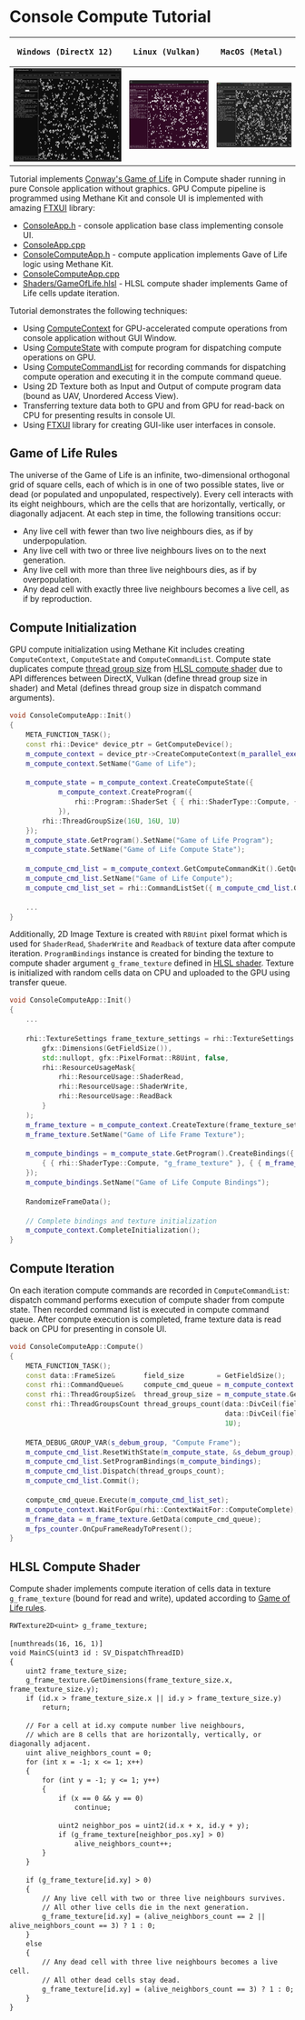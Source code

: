 # Console Compute Tutorial

| <pre><b>Windows (DirectX 12)       </b></pre>                            | <pre><b>Linux (Vulkan)             </b></pre>                       | <pre><b>MacOS (Metal)              </b></pre>                      |
|--------------------------------------------------------------------------|---------------------------------------------------------------------|--------------------------------------------------------------------|
| ![ConsoleCompute on Windows](Screenshots/ConsoleComputeWinDirectX12.jpg) | ![ConsoleCompute on Linux](Screenshots/ConsoleComputeLinVulkan.jpg) | ![ConsoleCompute on MacOS](Screenshots/ConsoleComputeMacMetal.jpg) |

Tutorial implements [Conway's Game of Life](https://en.wikipedia.org/wiki/Conway%27s_Game_of_Life) 
in Compute shader running in pure Console application without graphics.
GPU Compute pipeline is programmed using Methane Kit and console UI is
implemented with amazing [FTXUI](https://github.com/ArthurSonzogni/FTXUI) library:
  - [ConsoleApp.h](ConsoleApp.h) - console application base class implementing console UI.
  - [ConsoleApp.cpp](ConsoleApp.cpp)
  - [ConsoleComputeApp.h](ConsoleComputeApp.h) - compute application implements Gave of Life logic using Methane Kit.
  - [ConsoleComputeApp.cpp](ConsoleComputeApp.cpp)
  - [Shaders/GameOfLife.hlsl](Shaders/GameOfLife.hlsl) - HLSL compute shader implements Game of Life cells update iteration.

Tutorial demonstrates the following techniques:
  - Using [ComputeContext](/Modules/Graphics/RHI/Impl/Include/Methane/Graphics/RHI/ComputeContext.h) for 
GPU-accelerated compute operations from console application without GUI Window.
  - Using [ComputeState](/Modules/Graphics/RHI/Impl/Include/Methane/Graphics/RHI/ComputeState.h) with compute program
for dispatching compute operations on GPU.
  - Using [ComputeCommandList](/Modules/Graphics/RHI/Impl/Include/Methane/Graphics/RHI/ComputeCommandList.h) for recording
commands for dispatching compute operation and executing it in the compute command queue.
  - Using 2D Texture both as Input and Output of compute program data (bound as UAV, Unordered Access View).
  - Transferring texture data both to GPU and from GPU for read-back on CPU for presenting results in console UI.
  - Using [FTXUI](https://github.com/ArthurSonzogni/FTXUI) library for creating GUI-like user interfaces in console.

## Game of Life Rules

The universe of the Game of Life is an infinite, two-dimensional orthogonal grid of square cells, 
each of which is in one of two possible states, live or dead (or populated and unpopulated, respectively).
Every cell interacts with its eight neighbours, which are the cells that are horizontally, vertically, or diagonally adjacent.
At each step in time, the following transitions occur:
  - Any live cell with fewer than two live neighbours dies, as if by underpopulation.
  - Any live cell with two or three live neighbours lives on to the next generation.
  - Any live cell with more than three live neighbours dies, as if by overpopulation.
  - Any dead cell with exactly three live neighbours becomes a live cell, as if by reproduction.

## Compute Initialization

GPU compute initialization using Methane Kit includes creating `ComputeContext`, `ComputeState` and `ComputeCommandList`.
Compute state duplicates compute [thread group size](https://learn.microsoft.com/en-us/windows/win32/direct3dhlsl/sm5-attributes-numthreads)
from [HLSL compute shader](#hlsl-compute-shader) due to API differences between DirectX, Vulkan
(define thread group size in shader) and Metal (defines thread group size in dispatch command arguments).

```cpp
void ConsoleComputeApp::Init()
{
    META_FUNCTION_TASK();
    const rhi::Device* device_ptr = GetComputeDevice();
    m_compute_context = device_ptr->CreateComputeContext(m_parallel_executor, {});
    m_compute_context.SetName("Game of Life");

    m_compute_state = m_compute_context.CreateComputeState({
            m_compute_context.CreateProgram({
                rhi::Program::ShaderSet { { rhi::ShaderType::Compute, { data::ShaderProvider::Get(), { "GameOfLife", "MainCS" } } } }
            }),
        rhi::ThreadGroupSize(16U, 16U, 1U)
    });
    m_compute_state.GetProgram().SetName("Game of Life Program");
    m_compute_state.SetName("Game of Life Compute State");
    
    m_compute_cmd_list = m_compute_context.GetComputeCommandKit().GetQueue().CreateComputeCommandList();
    m_compute_cmd_list.SetName("Game of Life Compute");
    m_compute_cmd_list_set = rhi::CommandListSet({ m_compute_cmd_list.GetInterface() });
    
    ...
}
```

Additionally, 2D Image Texture is created with `R8Uint` pixel format which is used for `ShaderRead`, `ShaderWrite` and `Readback`
of texture data after compute iteration. `ProgramBindings` instance is created for binding the texture to compute shader
argument `g_frame_texture` defined in [HLSL shader](#hlsl-compute-shader). Texture is initialized with random cells data
on CPU and uploaded to the GPU using transfer queue.

```cpp
void ConsoleComputeApp::Init()
{
    ...
    
    rhi::TextureSettings frame_texture_settings = rhi::TextureSettings::ForImage(
        gfx::Dimensions(GetFieldSize()),
        std::nullopt, gfx::PixelFormat::R8Uint, false,
        rhi::ResourceUsageMask{
            rhi::ResourceUsage::ShaderRead,
            rhi::ResourceUsage::ShaderWrite,
            rhi::ResourceUsage::ReadBack
        }
    );
    m_frame_texture = m_compute_context.CreateTexture(frame_texture_settings);
    m_frame_texture.SetName("Game of Life Frame Texture");

    m_compute_bindings = m_compute_state.GetProgram().CreateBindings({
        { { rhi::ShaderType::Compute, "g_frame_texture" }, { { m_frame_texture.GetInterface() } } },
    });
    m_compute_bindings.SetName("Game of Life Compute Bindings");

    RandomizeFrameData();

    // Complete bindings and texture initialization
    m_compute_context.CompleteInitialization();
}
```

## Compute Iteration

On each iteration compute commands are recorded in `ComputeCommandList`: dispatch command performs execution of 
compute shader from compute state. Then recorded command list is executed in compute command queue.
After compute execution is completed, frame texture data is read back on CPU for presenting in console UI.

```cpp
void ConsoleComputeApp::Compute()
{
    META_FUNCTION_TASK();
    const data::FrameSize&       field_size        = GetFieldSize();
    const rhi::CommandQueue&     compute_cmd_queue = m_compute_context.GetComputeCommandKit().GetQueue();
    const rhi::ThreadGroupSize&  thread_group_size = m_compute_state.GetSettings().thread_group_size;
    const rhi::ThreadGroupsCount thread_groups_count(data::DivCeil(field_size.GetWidth(), thread_group_size.GetWidth()),
                                                     data::DivCeil(field_size.GetHeight(), thread_group_size.GetHeight()),
                                                     1U);

    META_DEBUG_GROUP_VAR(s_debum_group, "Compute Frame");
    m_compute_cmd_list.ResetWithState(m_compute_state, &s_debum_group);
    m_compute_cmd_list.SetProgramBindings(m_compute_bindings);
    m_compute_cmd_list.Dispatch(thread_groups_count);
    m_compute_cmd_list.Commit();

    compute_cmd_queue.Execute(m_compute_cmd_list_set);
    m_compute_context.WaitForGpu(rhi::ContextWaitFor::ComputeComplete);
    m_frame_data = m_frame_texture.GetData(compute_cmd_queue);
    m_fps_counter.OnCpuFrameReadyToPresent();
}
```

## HLSL Compute Shader

Compute shader implements compute iteration of cells data in texture `g_frame_texture` (bound for read and write),
updated according to [Game of Life rules](#game-of-life-rules).

```hlsl
RWTexture2D<uint> g_frame_texture;

[numthreads(16, 16, 1)]
void MainCS(uint3 id : SV_DispatchThreadID)
{
    uint2 frame_texture_size;
    g_frame_texture.GetDimensions(frame_texture_size.x, frame_texture_size.y);
    if (id.x > frame_texture_size.x || id.y > frame_texture_size.y)
        return;

    // For a cell at id.xy compute number live neighbours,
    // which are 8 cells that are horizontally, vertically, or diagonally adjacent.
    uint alive_neighbors_count = 0;
    for (int x = -1; x <= 1; x++)
    {
        for (int y = -1; y <= 1; y++)
        {
            if (x == 0 && y == 0)
                continue;

            uint2 neighbor_pos = uint2(id.x + x, id.y + y);
            if (g_frame_texture[neighbor_pos.xy] > 0)
                alive_neighbors_count++;
        }
    }

    if (g_frame_texture[id.xy] > 0)
    {
        // Any live cell with two or three live neighbours survives.
        // All other live cells die in the next generation.
        g_frame_texture[id.xy] = (alive_neighbors_count == 2 || alive_neighbors_count == 3) ? 1 : 0;
    }
    else
    {
        // Any dead cell with three live neighbours becomes a live cell.
        // All other dead cells stay dead.
        g_frame_texture[id.xy] = (alive_neighbors_count == 3) ? 1 : 0;
    }
}
```
